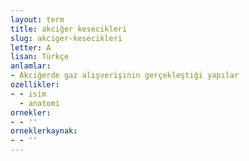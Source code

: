 ```yaml
---
layout: term
title: akciğer kesecikleri
slug: akciger-kesecikleri
letter: A
lisan: Türkçe
anlamlar:
- Akciğerde gaz alışverişinin gerçekleştiği yapılar
ozellikler:
- - isim
  - anatomi
ornekler:
- - ''
orneklerkaynak:
- - ''
---
```

